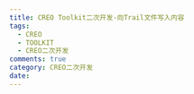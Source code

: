 ```yaml
---
title: CREO Toolkit二次开发-向Trail文件写入内容
tags:
  - CREO
  - TOOLKIT
  - CREO二次开发
comments: true
category: CREO二次开发
date:
---
```

